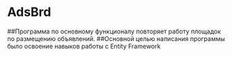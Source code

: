# AdsBrd

##Программа по основному функционалу повторяет работу площадок по размещению объявлений.
##Основной целью написания программы было освоение навыков работы с Entity Framework
